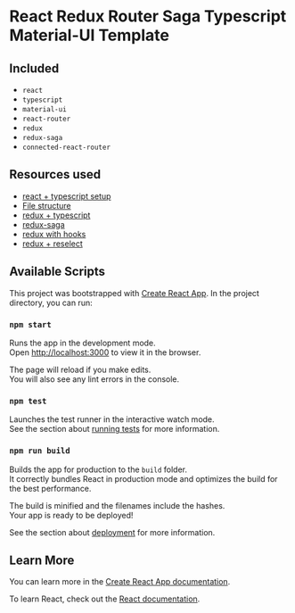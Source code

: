 # React Redux Router Saga Typescript Material-UI Template

## Included

- `react`
- `typescript`
- `material-ui`
- `react-router`
- `redux`
- `redux-saga`
- `connected-react-router`

## Resources used

- [react + typescript setup](https://create-react-app.dev/docs/adding-typescript)
- [File structure](https://medium.com/@Charles_Stover/optimal-file-structure-for-react-applications-f3e35ad0a145)
- [redux + typescript](https://redux.js.org/recipes/usage-with-typescript)
- [redux-saga](https://redux-saga.js.org/)
- [redux with hooks](https://react-redux.js.org/next/api/hooks#recipe-useactions)
- [redux + reselect](https://blog.brainsandbeards.com/advanced-redux-patterns-selectors-cb9f88381d74)

## Available Scripts

This project was bootstrapped with [Create React App](https://github.com/facebook/create-react-app).
In the project directory, you can run:

### `npm start`

Runs the app in the development mode.<br>
Open [http://localhost:3000](http://localhost:3000) to view it in the browser.

The page will reload if you make edits.<br>
You will also see any lint errors in the console.

### `npm test`

Launches the test runner in the interactive watch mode.<br>
See the section about [running tests](https://facebook.github.io/create-react-app/docs/running-tests) for more information.

### `npm run build`

Builds the app for production to the `build` folder.<br>
It correctly bundles React in production mode and optimizes the build for the best performance.

The build is minified and the filenames include the hashes.<br>
Your app is ready to be deployed!

See the section about [deployment](https://facebook.github.io/create-react-app/docs/deployment) for more information.

## Learn More

You can learn more in the [Create React App documentation](https://facebook.github.io/create-react-app/docs/getting-started).

To learn React, check out the [React documentation](https://reactjs.org/).
